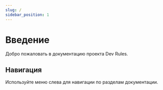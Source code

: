 ```yaml
---
slug: /
sidebar_position: 1
---
```


# Введение

Добро пожаловать в документацию проекта Dev Rules. 

## Навигация

Используйте меню слева для навигации по разделам документации. 